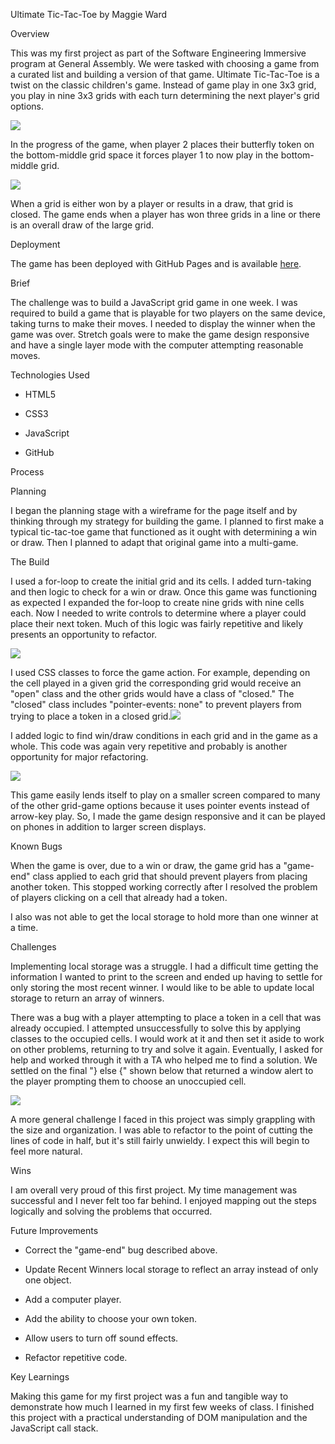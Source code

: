 Ultimate Tic-Tac-Toe by Maggie Ward

Overview

This was my first project as part of the Software Engineering Immersive program at General Assembly. We were tasked with choosing a game from a curated list and building a version of that game. Ultimate Tic-Tac-Toe is a twist on the classic children's game. Instead of game play in one 3x3 grid, you play in nine 3x3 grids with each turn determining the next player's grid options.

![](https://lh5.googleusercontent.com/Sdpb98eOtuwPYtHIO7r7bfSrQ8zQgCl9jhxkoUkY99BpXwQNRGpBo4pGtU7jtwBRufAEvXf40NaWrR70C1ZpROgjlymSQxlw49yHu6DyV1114CcZ2FtCINB3R9sHovnfgcHOeeGA=s0)

In the progress of the game, when player 2 places their butterfly token on the bottom-middle grid space it forces player 1 to now play in the bottom-middle grid.

![](https://lh5.googleusercontent.com/Eu4ZxEczZJADWi5X8X2B6CcwaYllp751AWjd0P-JaiZ5NlAZImCd9zGrRt3Tli5IMWUc-iSCsAGeHyG-UkMEW5aQrIQIvhI_H-9c86xk888-08TUrHm-D2t7y-wnL4Nea1RSIj-Y=s0)

When a grid is either won by a player or results in a draw, that grid is closed. The game ends when a player has won three grids in a line or there is an overall draw of the large grid.

Deployment

The game has been deployed with GitHub Pages and is available [here](https://maggieliz.github.io/sei-project-one/).

Brief

The challenge was to build a JavaScript grid game in one week. I was required to build a game that is playable for two players on the same device, taking turns to make their moves. I needed to display the winner when the game was over. Stretch goals were to make the game design responsive and have a single layer mode with the computer attempting reasonable moves.

Technologies Used

-   HTML5

-   CSS3

-   JavaScript

-   GitHub

Process

Planning

I began the planning stage with a wireframe for the page itself and by thinking through my strategy for building the game. I planned to first make a typical tic-tac-toe game that functioned as it ought with determining a win or draw. Then I planned to adapt that original game into a multi-game.

The Build

I used a for-loop to create the initial grid and its cells. I added turn-taking and then logic to check for a win or draw. Once this game was functioning as expected I expanded the for-loop to create nine grids with nine cells each. Now I needed to write controls to determine where a player could place their next token. Much of this logic was fairly repetitive and likely presents an opportunity to refactor.

![](https://lh5.googleusercontent.com/uMHoDOPc3pKsl8aRPPNeQnjXhexJ2tisZ1FAe3eOhObhYTtFKRXlRI0LljL1AGfhTP8L1iY29_f7dxFuLe4QIIr-0fYLD02K8fyCW_fmdOYEFNTsfOyFsNxsGIHzfnTl27LDh7DO=s0)

I used CSS classes to force the game action. For example, depending on the cell played in a given grid the corresponding grid would receive an "open" class and the other grids would have a class of "closed." The "closed" class includes "pointer-events: none" to prevent players from trying to place a token in a closed grid.![](https://lh5.googleusercontent.com/XJZVOAeG1kZq_FFQY4FfNhL-D69xAdMVmkmds_OWK5RCT5c05rmPk_Vp9p3ToFd0vOZIxy9UYhENGnZWTY0n32kx1WL5RAwnHogDud2e0n2bpQ4mI3vTqjj9v0qkexVUtqUy4JD7=s0)

I added logic to find win/draw conditions in each grid and in the game as a whole. This code was again very repetitive and probably is another opportunity for major refactoring.

![](https://lh5.googleusercontent.com/PX36pXyBiSIlSD-vfafRtWvCUP9hu7pk68E-JYzvB59rTrqpaVO45ZozcXEVzg-V8_gdhVpVgsCffCa6wsEln3e1MIUe6OxPiZkoRdoz2gABn6r_Z7I9aj28vQT0R23M9FS2CnpX=s0)

This game easily lends itself to play on a smaller screen compared to many of the other grid-game options because it uses pointer events instead of arrow-key play. So, I made the game design responsive and it can be played on phones in addition to larger screen displays.

Known Bugs

When the game is over, due to a win or draw, the game grid has a "game-end" class applied to each grid that should prevent players from placing another token. This stopped working correctly after I resolved the problem of players clicking on a cell that already had a token.

I also was not able to get the local storage to hold more than one winner at a time.

Challenges

Implementing local storage was a struggle. I had a difficult time getting the information I wanted to print to the screen and ended up having to settle for only storing the most recent winner. I would like to be able to update local storage to return an array of winners.

There was a bug with a player attempting to place a token in a cell that was already occupied. I attempted unsuccessfully to solve this by applying classes to the occupied cells. I would work at it and then set it aside to work on other problems, returning to try and solve it again. Eventually, I asked for help and worked through it with a TA who helped me to find a solution. We settled on the final "} else {" shown below that returned a window alert to the player prompting them to choose an unoccupied cell.

![](https://lh5.googleusercontent.com/blJXe2gTy_CxV6cYYmhXk3As4oOjGh-iyNIV4Ww33WbFRRqfifzG59m2CpactTyWkmmRvTblrU9WH3qIOzdKOXgN3wrst_u_Pi0279Fg1kBEJdBeeomqdLkhuR7av2n0d7SljOOM=s0)

A more general challenge I faced in this project was simply grappling with the size and organization. I was able to refactor to the point of cutting the lines of code in half, but it's still fairly unwieldy. I expect this will begin to feel more natural.

Wins

I am overall very proud of this first project. My time management was successful and I never felt too far behind. I enjoyed mapping out the steps logically and solving the problems that occurred.

Future Improvements

-   Correct the "game-end" bug described above.

-   Update Recent Winners local storage to reflect an array instead of only one object.

-   Add a computer player.

-   Add the ability to choose your own token.

-   Allow users to turn off sound effects.

-   Refactor repetitive code.

Key Learnings

Making this game for my first project was a fun and tangible way to demonstrate how much I learned in my first few weeks of class. I finished this project with a practical understanding of DOM manipulation and the JavaScript call stack.